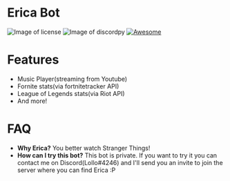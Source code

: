 # Erica Bot
![Image of license](https://img.shields.io/github/license/lpraat/Erica.svg)  ![Image of discordpy](https://img.shields.io/badge/discord-py-blue.svg)
[![Awesome](https://cdn.rawgit.com/sindresorhus/awesome/d7305f38d29fed78fa85652e3a63e154dd8e8829/media/badge.svg)](https://github.com/sindresorhus/awesome)

# Features
- Music Player(streaming from Youtube)
- Fornite stats(via fortnitetracker API)
- League of Legends stats(via Riot API)
- And more!

# FAQ 
- **Why Erica?** You better watch Stranger Things!
- **How can I try this bot?** This bot is private. If you want to try it you can contact me on Discord(Lollo#4246) and I'll send you an invite to join the server where you can find Erica :P
